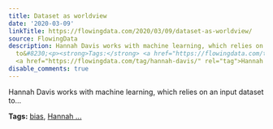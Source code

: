 ```yaml
---
title: Dataset as worldview
date: '2020-03-09'
linkTitle: https://flowingdata.com/2020/03/09/dataset-as-worldview/
source: FlowingData
description: Hannah Davis works with machine learning, which relies on an input dataset
  to&#8230;<p><strong>Tags:</strong> <a href="https://flowingdata.com/tag/bias/" rel="tag">bias</a>,
  <a href="https://flowingdata.com/tag/hannah-davis/" rel="tag">Hannah ...
disable_comments: true
---
```

Hannah Davis works with machine learning, which relies on an input dataset to&#8230;<p><strong>Tags:</strong> <a href="https://flowingdata.com/tag/bias/" rel="tag">bias</a>, <a href="https://flowingdata.com/tag/hannah-davis/" rel="tag">Hannah ...